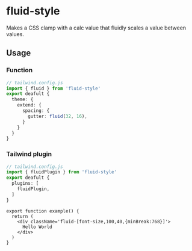 # fluid-style

Makes a CSS clamp with a calc value that fluidly scales a value between values.

## Usage

### Function

```ts
// tailwind.config.js
import { fluid } from 'fluid-style'
export deafult {
  theme: {
    extend: {
      spacing: {
        gutter: fluid(32, 16),
      }
    }
  }
}
```

### Tailwind plugin

```ts
// tailwind.config.js
import { fluidPlugin } from 'fluid-style'
export deafult {
  plugins: [
    fluidPlugin,
  ]
}
```

```tsx
export function example() {
  return (
    <div className='fluid-[font-size,100,40,{minBreak:768}]'>
      Hello World
    </div>
  )
}
